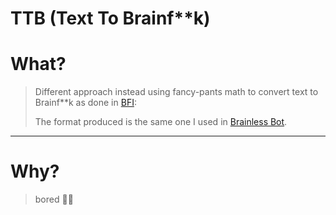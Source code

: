 # TTB (Text To Brainf**k)

# What?
> Different approach instead using fancy-pants math to convert text to Brainf**k as done in [BFI](https://github.com/itsamedood/bfi/blob/60453503cda5ab18df10fec4610922be1c9faea8/src/interpreter.py#L99C3-L99C36):
>
> The format produced is the same one I used in [Brainless Bot](https://github.com/itsamedood/brainless-bot).

---

# Why?
> bored 🤷‍♂️
